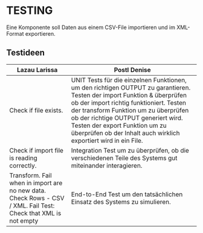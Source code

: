 # TESTING

Eine Komponente soll Daten aus einem CSV-File importieren und im XML-Format exportieren.

## Testideen

| Lazau Larissa | Postl Denise | 
|----------|----------|
| Check if file exists.   | UNIT Tests für die einzelnen Funktionen, um den richtigen OUTPUT zu garantieren. Testen der import Funktion & überprüfen ob der import richtig funktioniert. Testen der transform Funktion um zu überprüfen ob der richtige OUTPUT generiert wird. Testen der export Funktion um zu überprüfen ob der Inhalt auch wirklich exportiert wird in ein File.   |
| Check if import file is reading correctly.   | Integration Test um zu überprüfen, ob die verschiedenen Teile des Systems gut miteinander interagieren.   | 
| Transform. Fail when in import are no new data. Check Rows - CSV / XML. Fail Test: Check that XML is not empty  | End-to-End Test um den tatsächlichen Einsatz des Systems zu simulieren.    | 